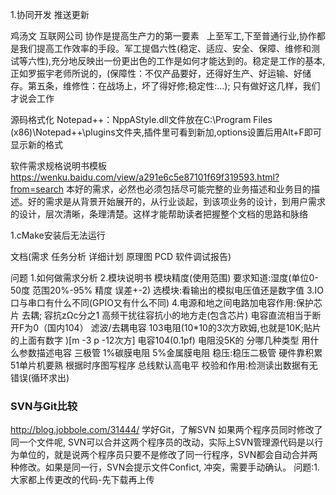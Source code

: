 1.协同开发 推送更新

鸡汤文
互联网公司
协作是提高生产力的第一要素   上至军工,下至普通行业,协作都是我们提高工作效率的手段。军工提倡六性(稳定、适应、安全、保障、维修和测试等六性),充分地反映出一份更出色的工作是如何才能达到的。稳定是工作的基本,正如罗振宇老师所说的，(保障性：不仅产品要好，还得好生产、好运输、好储存。第五条，维修性：在战场上，坏了得好修;稳定性:...); 只有做好这几样，我们才说会工作

源码格式化
Notepad++：NppAStyle.dll文件放在C:\Program Files (x86)\Notepad++\plugins文件夹,插件里可看到新加,options设置后用Alt+F即可显示新的格式

软件需求规格说明书模板  https://wenku.baidu.com/view/a291e6c5e87101f69f319593.html?from=search
本好的需求，必然也必须包括尽可能完整的业务描述和业务目的描述。好的需求是从背景开始展开的，从行业谈起，到该项业务的设计，到用户需求的设计，层次清晰，条理清楚。这样才能帮助读者把握整个文档的思路和脉络

1.cMake安装后无法运行

文档(需求 任务分析 详细计划 原理图 PCD 软件调试报告)

问题
1.如何做需求分析
2.模块说明书 模块精度(使用范围) 要求知道:湿度(单位0-50度 范围20%-95% 精度 误差+-2) 选模块:看输出的模拟电压值还是数字值
3.IO口与串口有什么不同(GPIO又有什么不同)
4.电源和地之间电路加电容作用:保护芯片 去耦;  容抗zΩc分之1  高频干扰往容抗小的地方走(包含芯片)   电容直流相当于断开F为0（国内104）  滤波/去耦电容  103电阻(10*10的3次方欧姆,也就是10K;贴片的上面有数字 )[m -3  p -12次方]  电容104(0.1pf) 电阻没5K的 分哪几种类型 用什么参数描述电容 三极管  1%碳膜电阻 5%金属膜电阻
稳压:稳压二极管    硬件靠积累  51单片机要熟  根据时序图写程序  总线默认高电平 
校验和作用:检测读出数据有无错误(循环求出)

### SVN与Git比较
http://blog.jobbole.com/31444/  学好Git，了解SVN
如果两个程序员同时修改了同一个文件呢, SVN可以合并这两个程序员的改动，实际上SVN管理源代码是以行为单位的，就是说两个程序员只要不是修改了同一行程序，SVN都会自动合并两种修改。如果是同一行，SVN会提示文件Confict, 冲突，需要手动确认。
问题:1.大家都上传更改的代码-先下载再上传
